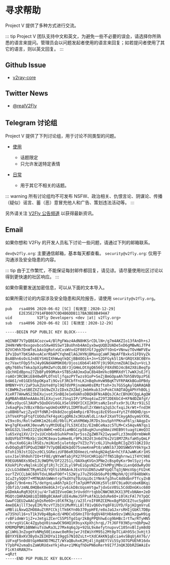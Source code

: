 # 寻求帮助

Project V 提供了多种方式进行交流。

::: tip
Project V 团队支持中文和英文，为避免一些不必要的误会，请选择你所熟悉的语言来提问。管理员会以问题发起者使用的语言来回复；如若提问者使用了其它的语言，则以英文回复。
:::

## Github Issue

* [v2ray-core](https://github.com/v2fly/v2ray-core/issues)

## Twitter News

* [@realV2Fly](https://twitter.com/realV2Fly)

## Telegram 讨论组

Project V 提供了下列讨论组，用于讨论不同类型的问题。

* [使用](https://t.me/v2fly_chat)
  * 话题限定
  * 只允许发送特定表情
  
* [日常](https://t.me/joinchat/JiDjBEzQFLN5R_BdpMpelw)
  * 用于其它不相关的话题。

::: warning
所有讨论组均不可发布 NSFW、政治相关、仇恨言论、阴谋论、传播（疑似）谣言、蓄（恶）意冒充他人和广告、策划违法活动等。
:::

另外请关注 [V2Fly 公告频道](https://t.me/v2fly) 以获得最新资讯。

## Email

如果你想和 V2Fly 的开发人员私下讨论一些问题，请通过下列的邮箱联系。

`dev@v2fly.org`: 主要通信邮箱，基本每天都查看。
`security@v2fly.org`: 仅用于沟通涉及安全隐患的内容。

::: tip
由于工作繁忙，不能保证每封邮件都回复，请见谅。请尽量使用社区讨论以得到更快速的社区响应。
:::

如果你需要发送加密信息，可以从下面的文本导入。

如果所需讨论的内容涉及安全隐患和风险报告，请使用 `security@v2fly.org`。

```plain
pub   rsa4096 2020-06-02 [SC] [有效至：2020-12-29]
      E2E35E27914FB007C0D4B6DDB117BA3BE8B494A7
uid           V2Fly Developers <dev |at| v2fly.org>
sub   rsa4096 2020-06-02 [E] [有效至：2020-12-29]

-----BEGIN PGP PUBLIC KEY BLOCK-----

mQINBF7V7pQBEACozcw4/BlPgFWaz4AdN8HKSrCDLlN+/g7m4AKZIo13fAnDh+sJ
2H4NrWNr0xxgovbco5Xw4OSSwY1BuUhnb4AmIyxbwqUQD2UADe5xD6gMBwNiJTP4
02VCHhh7DnWTeLbAsUgRotxUCxsWVvd2F08SYGfJggOVftOnG+VNnwzTOvHWFVEw
1Pv1DaY7bKSA0voACerRbAPCYqhmElAGJHYNjBMaxqCaWFJWpAFfBxkvS1FDVyZk
BsABhn6sOcGJn8EYSHUIXhWwqtkQCjBB4OOik+Jn+S2DFGyk5l1NrGRQtX8C0BYn
nc7VaxtFOp5fnJ4y0GNd4AM9KO0/Ojosi6b64l407Fj9i9OXznmZUACQw2u+VcL3
qNy768hsTmka3pXzpRHZwYcOLOEr3jGHmLOtXgQ656OjF8Xd9DJ4cB42X8iBeqTp
iQchHIdBpnu27ZbBFy09OMak+STB5zA0JmxDaC8b48mVkc0BMRXdYl7wWXJsEJf1
roAOr3RCBKiE840w0PLOTnUljfqazPYTwzs91oP+SeZjBmGOpaAh7bh5BVOpzPSE
bdA61/n01GEb5bpOKpaTi9GviF3RCbfFnLKJnBq0vHvW9BqKTVFRPAKkBGuOPBdy
8MBNY+VY/2aP3ukZUoYe8Ypl9Q7dVPRjnoWaH0sEMzftoh+3s7GSSgAylQARAQAB
tCBWMkZseSBEZXZlbG9wZXJzIDxkZXZAdjJmbHkub3JnPokCVAQTAQgAPhYhBOLj
XieRT7AHwNS23bEXujvotJSnBQJe1e6UAhsDBQkBFNsABQsJCAcCBhUKCQgLAgQW
AgMBAh4BAheAAAoJELEXujvotJSnq1IP/1POoq4iwZ29T2DE6bCd+KFNdDZAfgY/
U9KvzOycGl3AUPv5QoDGVs6GLXSelO9QYICXI2K9tsaNzIesFsx9r3LCRzr91LSI
Jx6aqPpvJVBzxYBdarwpUmOsKRPzLIDMf8udlZrXWmtq2qS3cfxqiJkrWt+fnd3H
cu8BH8fwzjZyxQYfdNRJ+Dk8d2ocgQ4mRpirB70sqi8zE95ox4YytZfd0QHD/gs+
ihTVeXPtgFtqfCUOduTkF4gsKigQR6Jx3KUuNldLirAxF2XaVTCmygAOuymGYX9L
vI9xc0s/RoltwOHK1m26idO/0blLPCahXM6WpJR7Ds3ou5phYPKnaF6ly/AAqpIv
W+g7qFKxeKKJ0evwM/syMtDUEqJ7LS3XCd3z/E2mBCeNazc5TLM+Cx5AqvAN7qs1
WXGG32LlbeD22Zq9zAWHC+mOI4iaHBGCzp58ugHJunq9AmiVHEB9ttuagtLWeQ3I
lu65xVq1XV/2r2viUCnb6xbSuhkPnm7pr5ssZgZW07k2IwyaeFLz33moD0rmbWeR
8dQVFbXTFMbXbj1bCMC8eav1uHme8Lr9PkJ82dt3n6d76s2V18M7ZRsfaH5yQmLF
v/RucXo6GjAslRSEs/miNim5juletdgv7VZ3z7Vjc6LJ1hukQpRCIgZX5lQK2IOz
dvDOqQyBTUPQuQINBF7V7pQBEADkQdO75smeKnmPt0/aNNlb7JDOSWW5VY0kYgx3
6Toh139JstIQ2xz0CLSGReizUFB6eR3DXmezLrmhkgN2Aq5A+hCtFAJwWKuKr1HS
usvJ1el9h0oh7IO+tF8E/gNYwWfabjPX27FGVCHR1qG7ffN51Bghrnwi1T4YC98E
R9EGU6N0Xs9DeIJL9WQPH/DF22251i/OAXkqKVGn3PNe2cBsp0yKxr9mlSyzjrha
KXokPiPcvNqlnkiDCgfiRj7c2C2Lyl9PoEiGpsNZaCZYkMPgjM0xiLenQddwRyOU
z2cLG3d8WdCTRyHSZd/YQtSi5R6AnkJEsVtUiDN5zwNFVpQlTq3jNHsVUpjFU2nK
ourTZVCCLbAC60VTdxLN6eFO0f+lS2WjyJ7uZ9SGbS6uP0jMNphH/QjVF848bWXs
1CuZty5QQY7+MTNUAhSWWntrpTkdXYqT0zUqiOc1YNnkfg3hvC4d0dbnFTfcyZnB
Sg8e7/9n6+ms75/deYgnLuA6h7pkIcflm7pUMfVKXKz5Vlc8FC9ia0UtobeKBKqi
jObfiO/zmNL0HQBeX0e8GkJrCyv6ikD8cUqsmVtgw7jdxGsV0SL5CddDnGKsc68O
pGDmkAuRqR3QtXju/4r7a8IEVveGWc3rUvddYrtqbbCNWCN0JKX13PEvbNAm+2eD
MGQtcQARAQABiQI8BBgBCAAmFiEE4uNeJ5FPsAfA1LbdsRe6O+i0lKcFAl7V7pQC
GwwFCQEU2wAACgkQsRe6O+i0lKfK3g//a23lroIF0RZCEMox8gP5DCEZtucSg80V
4meDEAjllT3eyEIM/RcvYT2b1ViMvMYLL8lf81vQ6OvYq8F8iUYD/FpjH2gmVruE
oMBliLNxwQZHO8AuZtRFCCkjlTk6KYn0b370ypHFE/e8oJaGJxrsRHIjGbKl7DBp
a735hUl16+sT1k3V0p4BpAcd/4MOCvDSHn1TOr8gQV48tHbkm9zv1WNikzgwH9ig
rvBFidmWr1jZ+vJmtgiZCerCS5P5Tgd1qr2kBgPPQhhwEcg9bHBcIrtTw/RTyHN5
cchrvgViCAc4ZgybqV0inawOC96HQ1K9syxXpXhjhrqL/7tJ6Ff03N5yrnQbPpw2
KMOMQPNMibBNWnuTsUwRa3L27Mx4q6qJp+92GL9xAefytnupvvC105nvBlIym8dQ
gCiWHi3nZogmYoNMq50Eieawc0eR9ojwrJtEWihYM95i2Mt0pTCiAh955c3vHjt3
BBYXYEBxKV3ByOxZEIKDYa119ggS7N1OZsLt+tXdCAkKN1qEcia4vSBqUjAV76//
iUFxqF5n0d8tGpHN49D7MGZT/WYaQBuhxK2Mj4ljXg8EYlVi5Sy3O7GPUEhR16dx
Y7pbP42vmaDsZaWURUdxeYkj4ha+z1MKqfhDePN6oRerh9I7fJnQK3DbRZGWAiEv
F1cKt4RANJY=
=qRzt
-----END PGP PUBLIC KEY BLOCK-----
```
